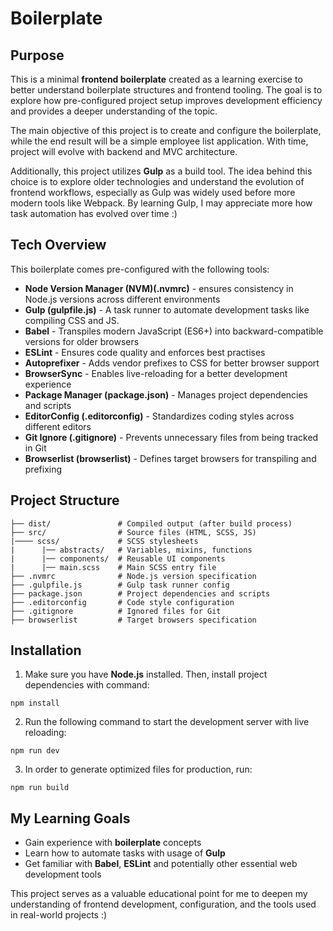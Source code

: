 # Boilerplate

## Purpose
This is a minimal **frontend boilerplate** created as a learning exercise to better understand boilerplate structures and frontend tooling. The goal is to explore how pre-configured project setup improves development efficiency and provides a deeper understanding of the topic.

The main objective of this project is to create and configure the boilerplate, while the end result will be a simple employee list application. With time, project will evolve with backend and MVC architecture.

Additionally, this project utilizes **Gulp** as a build tool. The idea behind this choice is to explore older technologies and understand the evolution of frontend workflows, especially as Gulp was widely used before more modern tools like Webpack. By learning Gulp, I may appreciate more how task automation has evolved over time :)

## Tech Overview
This boilerplate comes pre-configured with the following tools:
* **Node Version Manager (NVM)(.nvmrc)** - ensures consistency in Node.js versions across different environments
* **Gulp (gulpfile.js)** - A task runner to automate development tasks like compiling CSS and JS.
* **Babel** - Transpiles modern JavaScript (ES6+) into backward-compatible versions for older browsers
* **ESLint** - Ensures code quality and enforces best practises
* **Autoprefixer** - Adds vendor prefixes to CSS for better browser support
* **BrowserSync** - Enables live-reloading for a better development experience
* **Package Manager (package.json)** - Manages project dependencies and scripts
* **EditorConfig (.editorconfig)** - Standardizes coding styles across different editors
* **Git Ignore (.gitignore)** - Prevents unnecessary files from being tracked in Git
* **Browserlist (browserlist)** - Defines target browsers for transpiling and prefixing

## Project Structure
```
├── dist/               # Compiled output (after build process)
├── src/                # Source files (HTML, SCSS, JS)
|──── scss/             # SCSS stylesheets
|      |── abstracts/   # Variables, mixins, functions
|      |── components/  # Reusable UI components
|      |── main.scss    # Main SCSS entry file
├── .nvmrc              # Node.js version specification
├── .gulpfile.js        # Gulp task runner config
├── package.json        # Project dependencies and scripts
├── .editorconfig       # Code style configuration
├── .gitignore          # Ignored files for Git
├── browserlist         # Target browsers specification
```

## Installation
1. Make sure you have **Node.js** installed. Then, install project dependencies with command:
```
npm install
```
2. Run the following command to start the development server with live reloading:
```
npm run dev
```
3. In order to generate optimized files for production, run:
```
npm run build
```

## My Learning Goals
* Gain experience with **boilerplate** concepts
* Learn how to automate tasks with usage of **Gulp**
* Get familiar with **Babel**, **ESLint** and potentially other essential web development tools

This project serves as a valuable educational point for me to deepen my understanding of frontend development, configuration, and the tools used in real-world projects :)
